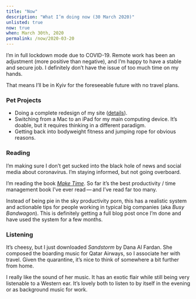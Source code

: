 ```yaml
---
title: "Now"
description: "What I’m doing now (30 March 2020)"
unlisted: true
now: true
when: March 30th, 2020
permalink: /now/2020-03-20
---
```


I’m in full lockdown mode due to COVID-19. Remote work has been an adjustment (more positive than negative), and I’m happy to have a stable and secure job. I definitely don’t have the issue of too much time on my hands. 

That means I’ll be in Kyiv for the foreseeable future with no travel plans. 

### Pet Projects 

- Doing a complete redesign of my site ([details](/redesign)).  
- Switching from a Mac to an iPad for my main computing device. It’s doable, but it requires thinking in a different paradigm. 
- Getting back into bodyweight fitness and jumping rope for obvious reasons. 


### Reading 

I’m making sure I don’t get sucked into the black hole of news and social media about coronavirus. I’m staying informed, but not going overboard. 

I’m reading the book *[Make Time](https://maketime.blog)*. So far it’s the best productivity / time management book I’ve ever read&thinsp;—&thinsp;and I’ve read far too many.

Instead of being pie in the sky productivity porn, this has a realistic system and actionable tips for people working in typical big companies (aka *Busy Bandwagon*). This is definitely getting a full blog post once I’m done and have used the system for a few months.  

### Listening 

It’s cheesy, but I just downloaded *Sandstorm* by Dana Al Fardan. She composed the boarding music for Qatar Airways, so I associate her with travel. Given the quarantine, it’s nice to think of somewhere a bit further from home. 

I really like the sound of her music. It has an exotic flair while still being very listenable to a Western ear. It’s lovely both to listen to by itself in the evening or as background music for work. 